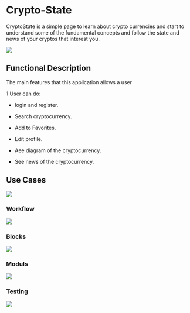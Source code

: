 # Crypto-State

CryptoState is a simple page to learn about crypto currencies and start to understand some of the fundamental concepts and follow the state and news of your cryptos that interest you.

![](./docs/img/inicial.png)

## Functional Description

The main features that this application allows a user

1 User can do:

- login and register.

- Search cryptocurrency.

- Add to Favorites.

- Edit profile.

- Aee diagram of the cryptocurrency.

- See news of the cryptocurrency.


## Use Cases

![](./docs/img/foto1.png)


### Workflow

![](./docs/img/foto2.png)


### Blocks

![](./docs/img/foto3.png)

### Moduls

![](./docs/img/foto4.png)

### Testing


![](./docs/img/test2.png)


